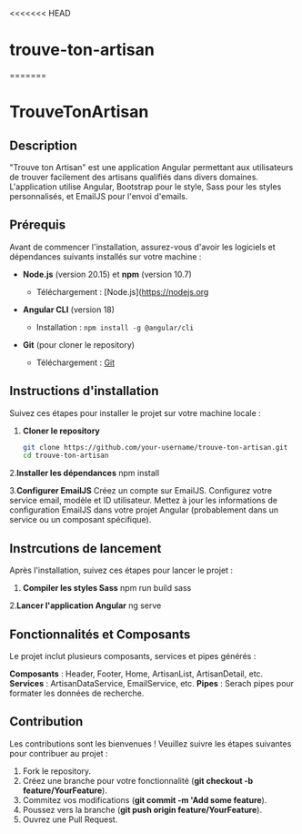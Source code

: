 <<<<<<< HEAD
# trouve-ton-artisan
=======
# TrouveTonArtisan

## Description
"Trouve ton Artisan" est une application Angular permettant aux utilisateurs de trouver facilement des artisans qualifiés dans divers domaines. L'application utilise Angular, Bootstrap pour le style, Sass pour les styles personnalisés, et EmailJS pour l'envoi d'emails.

## Prérequis

Avant de commencer l'installation, assurez-vous d'avoir les logiciels et dépendances suivants installés sur votre machine :

- **Node.js** (version 20.15) et **npm** (version 10.7)
  - Téléchargement : [Node.js](https://nodejs.org
    
- **Angular CLI** (version 18)
  - Installation : `npm install -g @angular/cli`  
    
- **Git** (pour cloner le repository)
  - Téléchargement : [Git](https://git-scm.com/)

## Instructions d'installation

Suivez ces étapes pour installer le projet sur votre machine locale :

1. **Cloner le repository**
   ```bash
   git clone https://github.com/your-username/trouve-ton-artisan.git
   cd trouve-ton-artisan
   
2.**Installer les dépendances**
    npm install
    
3.**Configurer EmailJS**
   Créez un compte sur EmailJS.
   Configurez votre service email, modèle et ID utilisateur.
   Mettez à jour les informations de configuration EmailJS dans votre projet Angular (probablement dans un service ou un composant spécifique).
   
## Instrcutions de lancement

Après l'installation, suivez ces étapes pour lancer le projet :

1. **Compiler les styles Sass**
   npm run build sass
   
2.**Lancer l'application Angular**
   ng serve
   
## Fonctionnalités et Composants

Le projet inclut plusieurs composants, services et pipes générés :

__Composants__ : Header, Footer, Home, ArtisanList, ArtisanDetail, etc.
__Services__ : ArtisanDataService, EmailService, etc.
__Pipes__ : Serach pipes pour formater les données de recherche.

## Contribution

Les contributions sont les bienvenues ! Veuillez suivre les étapes suivantes pour contribuer au projet :

 1. Fork le repository.
 2. Créez une branche pour votre fonctionnalité (__git checkout -b feature/YourFeature__).
 3. Commitez vos modifications (__git commit -m 'Add some feature__).
 4. Poussez vers la branche (__git push origin feature/YourFeature__).
 5. Ouvrez une Pull Request.
